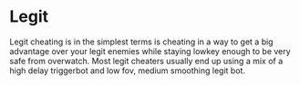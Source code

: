# Legit

Legit cheating is in the simplest terms is cheating in a way to get a big advantage over your legit enemies while staying lowkey enough to be very safe from overwatch. Most legit cheaters usually end up using a mix of a high delay triggerbot and low fov, medium smoothing legit bot.

